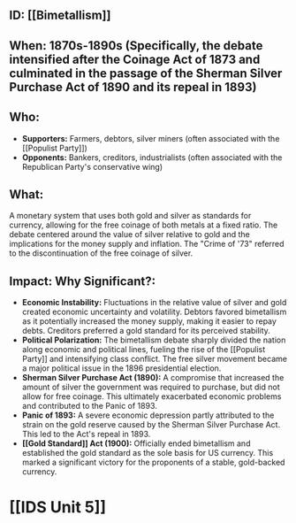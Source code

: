 ## ID: [[Bimetallism]]

## When: 1870s-1890s (Specifically, the debate intensified after the Coinage Act of 1873 and culminated in the passage of the Sherman Silver Purchase Act of 1890 and its repeal in 1893)

## Who: 
* **Supporters:** Farmers, debtors, silver miners (often associated with the [[Populist Party]])
* **Opponents:** Bankers, creditors, industrialists (often associated with the Republican Party's conservative wing)

## What: 
A monetary system that uses both gold and silver as standards for currency, allowing for the free coinage of both metals at a fixed ratio.  The debate centered around the value of silver relative to gold and the implications for the money supply and inflation. The "Crime of '73" referred to the discontinuation of the free coinage of silver.

## Impact: Why Significant?:
* **Economic Instability:** Fluctuations in the relative value of silver and gold created economic uncertainty and volatility.  Debtors favored bimetallism as it potentially increased the money supply, making it easier to repay debts. Creditors preferred a gold standard for its perceived stability.
* **Political Polarization:** The bimetallism debate sharply divided the nation along economic and political lines, fueling the rise of the [[Populist Party]] and intensifying class conflict. The free silver movement became a major political issue in the 1896 presidential election.
* **Sherman Silver Purchase Act (1890):** A compromise that increased the amount of silver the government was required to purchase, but did not allow for free coinage.  This ultimately exacerbated economic problems and contributed to the Panic of 1893.
* **Panic of 1893:** A severe economic depression partly attributed to the strain on the gold reserve caused by the Sherman Silver Purchase Act. This led to the Act's repeal in 1893.
* **[[Gold Standard]] Act (1900):**  Officially ended bimetallism and established the gold standard as the sole basis for US currency.  This marked a significant victory for the proponents of a stable, gold-backed currency.

# [[IDS Unit 5]]